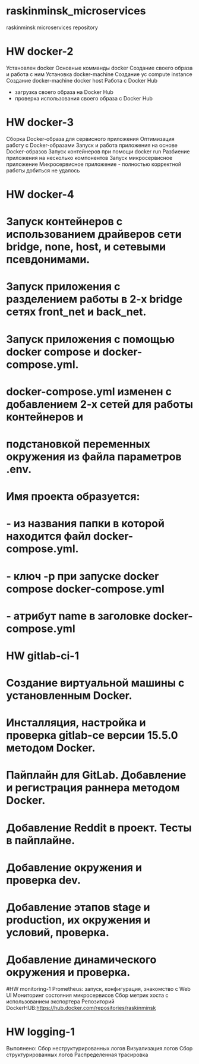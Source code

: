 # raskinminsk_microservices
raskinminsk microservices repository

# HW docker-2
Установлен docker
Основные комманды docker
Создание своего образа и работа с ним
Установка docker-machine
Создание yc compute instance
Создание docker-machine docker host
Работа с Docker Hub
- загрузка своего образа на Docker Hub
- проверка использования своего образа с Docker Hub

# HW docker-3
Сборка Docker-образа для сервисного приложения
Оптимизация работу с Docker-образами
Запуск и работа приложения на основе Docker-образов
Запуск контейнеров при помощи docker run
Разбиение приложения на несколько компонентов
Запуск микросервисное приложение
Микросервисное приложение - полностью корректной работы добиться не удалось

# HW docker-4
# Запуск контейнеров с использованием драйверов сети bridge, none, host, и сетевыми псевдонимами.
# Запуск приложения с разделением работы в 2-х bridge сетях front_net и back_net.
# Запуск приложения с помощью docker compose и docker-compose.yml.
# docker-compose.yml изменен с добавлением 2-х сетей для работы контейнеров и
# подстановкой  переменных окружения из файла параметров .env.
# Имя проекта образуется:
# - из названия папки в которой находится файл docker-compose.yml.
# - ключ -p при запуске docker compose docker-compose.yml
# - атрибут name в заголовке docker-compose.yml

# HW gitlab-ci-1
# Создание виртуальной машины с установленным Docker.
# Инсталляция, настройка и проверка gitlab-ce версии 15.5.0 методом Docker.
# Пайплайн для GitLab. Добавление и регистрация раннера методом Docker.
# Добавление Reddit в проект. Тесты в пайплайне.
# Добавление окружения и проверка dev.
# Добавление этапов stage и production, их окружения и условий, проверка.
# Добавление динамического окружения и проверка.

#HW  monitoring-1
Prometheus: запуск, конфигурация, знакомство с Web UI
Мониторинг состояния микросервисов
Сбор метрик хоста с использованием экспортера
Репозиторий DockerHUB:https://hub.docker.com/repositories/raskinminsk

# HW logging-1
Выполнено:
Сбор неструктурированных логов
Визуализация логов
Сбор структурированных логов
Распределенная трасировка
